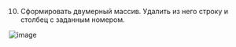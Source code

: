 10. Сформировать двумерный массив. Удалить из него
строку и столбец с заданным номером.

![image](https://github.com/Aleksandr912/Labs_PSTU_2023/assets/154664349/8ef15523-7753-487c-90aa-28b4976ab474)

